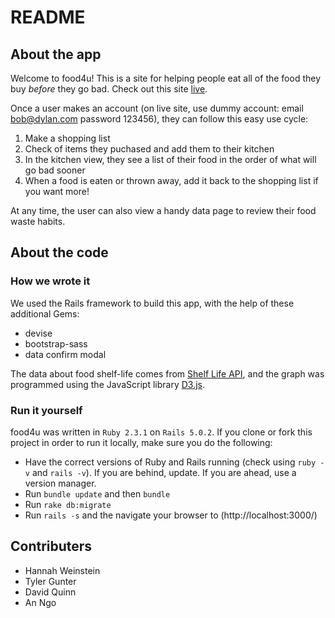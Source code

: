 # README

## About the app

Welcome to food4u! This is a site for helping people eat all of the food they buy *before* they go bad. Check out this site [live](food4u-app.herokuapp.com).

Once a user makes an account (on live site, use dummy account: email bob@dylan.com password 123456), they can follow this easy use cycle:

1. Make a shopping list
2. Check of items they puchased and add them to their kitchen
3. In the kitchen view, they see a list of their food in the order of what will go bad sooner
4. When a food is eaten or thrown away, add it back to the shopping list if you want more!

At any time, the user can also view a handy data page to review their food waste habits.

## About the code

### How we wrote it
We used the Rails framework to build this app, with the help of these additional Gems:
* devise
* bootstrap-sass
* data confirm modal

The data about food shelf-life comes from [Shelf Life API](https://github.com/jcomo/ShelfLife), and the graph was programmed using the JavaScript library [D3.js](https://d3js.org/).

### Run it yourself
food4u was written in `Ruby 2.3.1` on `Rails 5.0.2`. If you clone or fork this project in order to run it locally, make sure you do the following:

* Have the correct versions of Ruby and Rails running (check using `ruby -v` and `rails -v`). If you are behind, update. If you are ahead, use a version manager.
* Run `bundle update` and then `bundle`
* Run `rake db:migrate`
* Run `rails -s` and the navigate your browser to (http://localhost:3000/)

## Contributers
* Hannah Weinstein
* Tyler Gunter
* David Quinn
* An Ngo
